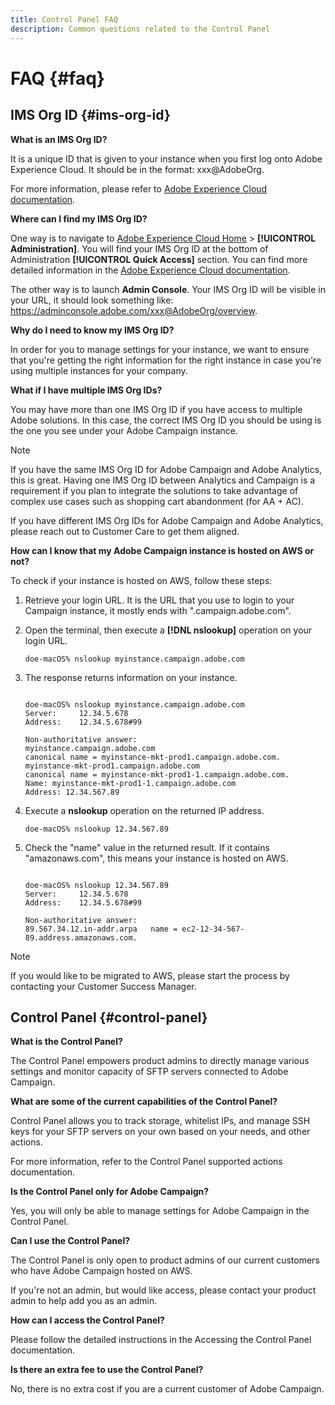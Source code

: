 ```yaml
---
title: Control Panel FAQ
description: Common questions related to the Control Panel
---
```


# FAQ {#faq}

## IMS Org ID {#ims-org-id}

**What is an IMS Org ID?**

It is a unique ID that is given to your instance when you first log onto Adobe Experience Cloud. It should be in the format: xxx@AdobeOrg.

For more information, please refer to [Adobe Experience Cloud documentation](https://marketing.adobe.com/resources/help/en_US/mcloud/organizations.html).

**Where can I find my IMS Org ID?**

One way is to navigate to [Adobe Experience Cloud Home](https://exc-login.experiencecloud.adobe.com/exc-content/login.html?prefixtenantid=amc) > **[!UICONTROL Administration]**. You will find your IMS Org ID at the bottom of Administration **[!UICONTROL Quick Access]** section. You can find more detailed information in the [Adobe Experience Cloud documentation](https://marketing.adobe.com/resources/help/en_US/mcloud/organizations.html).

The other way is to launch **Admin Console**. Your IMS Org ID will be visible in your URL, it should look something like: https://adminconsole.adobe.com/xxx@AdobeOrg/overview.

**Why do I need to know my IMS Org ID?**

In order for you to manage settings for your instance, we want to ensure that you're getting the right information for the right instance in case you're using multiple instances for your company.

**What if I have multiple IMS Org IDs?**

You may have more than one IMS Org ID if you have access to multiple Adobe solutions. In this case, the correct IMS Org ID you should be using is the one you see under your Adobe Campaign instance.

>[!NOTE]
>
>If you have the same IMS Org ID for Adobe Campaign and Adobe Analytics, this is great. Having one IMS Org ID between Analytics and Campaign is a requirement if you plan to integrate the solutions to take advantage of complex use cases such as shopping cart abandonment (for AA + AC).
>
>If you have different IMS Org IDs for Adobe Campaign and Adobe Analytics, please reach out to Customer Care to get them aligned.

**How can I know that my Adobe Campaign instance is hosted on AWS or not?**

To check if your instance is hosted on AWS, follow these steps:

1. Retrieve your login URL. It is the URL that you use to login to your Campaign instance, it mostly ends with ".campaign.adobe.com".
1. Open the terminal, then execute a **[!DNL nslookup]** operation on your login URL.

    `doe-macOS% nslookup myinstance.campaign.adobe.com`

1. The response returns information on your instance.

    ```

    doe-macOS% nslookup myinstance.campaign.adobe.com
    Server:     12.34.5.678
    Address:    12.34.5.678#99
  
    Non-authoritative answer:
    myinstance.campaign.adobe.com
    canonical name = myinstance-mkt-prod1.campaign.adobe.com.
    myinstance-mkt-prod1.campaign.adobe.com
    canonical name = myinstance-mkt-prod1-1.campaign.adobe.com.
    Name: myinstance-mkt-prod1-1.campaign.adobe.com
    Address: 12.34.567.89

    ```

1. Execute a **nslookup** operation on the returned IP address.

    `doe-macOS% nslookup 12.34.567.89`

1. Check the "name" value in the returned result. If it contains "amazonaws.com", this means your instance is hosted on AWS.

    ```

    doe-macOS% nslookup 12.34.567.89
    Server:     12.34.5.678
    Address:    12.34.5.678#99

    Non-authoritative answer:
    89.567.34.12.in-addr.arpa   name = ec2-12-34-567-89.address.amazonaws.com.

    ```

>[!NOTE]
>
>If you would like to be migrated to AWS, please start the process by contacting your Customer Success Manager.

## Control Panel {#control-panel}

**What is the Control Panel?**

The Control Panel empowers product admins to directly manage various settings and monitor capacity of SFTP servers connected to Adobe Campaign.

**What are some of the current capabilities of the Control Panel?**

Control Panel allows you to track storage, whitelist IPs, and manage SSH keys for your SFTP servers on your own based on your needs, and other actions.

For more information, refer to the Control Panel supported actions documentation.

**Is the Control Panel only for Adobe Campaign?**

Yes, you will only be able to manage settings for Adobe Campaign in the Control Panel.

**Can I use the Control Panel?**

The Control Panel is only open to product admins of our current customers who have Adobe Campaign hosted on AWS.

If you're not an admin, but would like access, please contact your product admin to help add you as an admin.

**How can I access the Control Panel?**

Please follow the detailed instructions in the Accessing the Control Panel documentation.

**Is there an extra fee to use the Control Panel?**

No, there is no extra cost if you are a current customer of Adobe Campaign.
